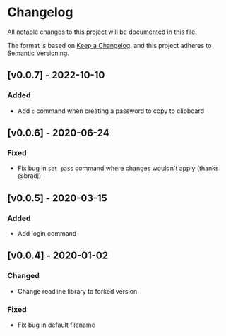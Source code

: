 # Changelog
All notable changes to this project will be documented in this file.

The format is based on [Keep a Changelog](https://keepachangelog.com/en/1.0.0/),
and this project adheres to [Semantic Versioning](https://semver.org/spec/v2.0.0.html).

## [v0.0.7] - 2022-10-10

### Added

- Add `c` command when creating a password to copy to clipboard

## [v0.0.6] - 2020-06-24

### Fixed

- Fix bug in `set pass` command where changes wouldn't apply (thanks @bradj)

## [v0.0.5] - 2020-03-15

### Added

- Add login command

## [v0.0.4] - 2020-01-02

### Changed

- Change readline library to forked version

### Fixed

- Fix bug in default filename
